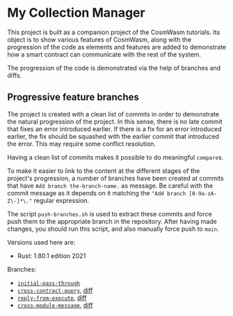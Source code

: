 # My Collection Manager

This project is built as a companion project of the CosmWasm tutorials. Its object is to show various features of CosmWasm, along with the progression of the code as elements and features are added to demonstrate how a smart contract can communicate with the rest of the system.

The progression of the code is demonstrated via the help of branches and diffs.

## Progressive feature branches

The project is created with a clean list of commits in order to demonstrate the natural progression of the project. In this sense, there is no late commit that fixes an error introduced earlier. If there is a fix for an error introduced earlier, the fix should be squashed with the earlier commit that introduced the error. This may require some conflict resolution.

Having a clean list of commits makes it possible to do meaningful `compare`s.

To make it easier to link to the content at the different stages of the project's progression, a number of branches have been created at commits that have `Add branch the-branch-name.` as message. Be careful with the commit message as it depends on it matching the `"Add branch [0-9a-zA-Z\-]*\."` regular expression.

The script `push-branches.sh` is used to extract these commits and force push them to the appropriate branch in the repository. After having made changes, you should run this script, and also manually force push to `main`.

Versions used here are:

* Rust: 1.80.1 edition 2021

Branches:

* [`initial-pass-through`](../../tree/initial-pass-through)
* [`cross-contract-query`](../../tree/cross-contract-query), [diff](../../compare/initial-pass-through..cross-contract-query)
* [`reply-from-execute`](../../tree/reply-from-execute), [diff](../../compare/cross-contract-query..reply-from-execute)
* [`cross-module-message`](../../tree/cross-module-message), [diff](../../compare/reply-from-execute..cross-module-message)
